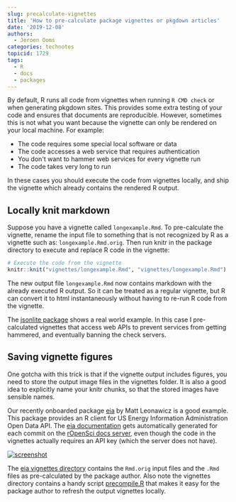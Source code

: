 ```yaml
---
slug: precalculate-vignettes
title: 'How to pre-calculate package vignettes or pkgdown articles'
date: '2019-12-08'
authors:
  - Jeroen Ooms
categories: technotes
topicid: 1729
tags:
  - R
  - docs
  - packages
---
```


By default, R runs all code from vignettes when running `R CMD check` or when generating pkgdown sites. This provides some extra testing of your code and ensures that documents are reproducible. However, sometimes this is not what you want because the vignette can only be rendered on your local machine. For example:

  - The code requires some special local software or data
  - The code accesses a web service that requires authentication
  - You don't want to hammer web services for every vignette run
  - The code takes very long to run

In these cases you should execute the code from vignettes locally, and ship the vignette which already contains the rendered R output. 

## Locally knit markdown

Suppose you have a vignette called `longexample.Rmd`. To pre-calculate the vignette, rename the input file to something that is not recognized by R as a vignette such as: `longexample.Rmd.orig`. Then run knitr in the package directory to execute and replace R code in the vignette:

```r
# Execute the code from the vignette
knitr::knit("vignettes/longexample.Rmd", "vignettes/longexample.Rmd")
```

The new output file `longexample.Rmd` now contains markdown with the already executed R output. So it can be treated as a regular vignette, but R can convert it to html instantaneously without having to re-run R code from the vignette.

The [jsonlite package](https://github.com/jeroen/jsonlite/tree/v1.6/vignettes) shows a real world example. In this case I pre-calculated vignettes that access web APIs to prevent services from getting hammered, and eventually banning the check servers.

## Saving vignette figures

One gotcha with this trick is that if the vignette output includes figures, you need to store the output image files in the vignettes folder. It is also a good idea to explicitly name your knitr chunks, so that the stored images have sensible names.

Our recently onboarded package [eia](https://github.com/ropensci/eia/tree/master/vignettes) by Matt Leonawicz is a good example. This package provides an R client for US Energy Information Administration Open Data API. The [eia documentation](https://docs.ropensci.org/eia/articles/) gets automatically generated for each commit on the [rOpenSci docs server](https://ropensci.org/technotes/2019/06/07/ropensci-docs/), even though the code in the vignettes actually requires an API key (which the server does not have).

[![screenshot](https://imgur.com/W5NDdOA.png)](https://docs.ropensci.org/eia)

The [eia vignettes directory](https://github.com/ropensci/eia/blob/master/vignettes/) contains the `Rmd.orig` input files and the `.Rmd` files as pre-calculated by the package author. Also note the vignettes directory contains a handy script [precompile.R](https://github.com/ropensci/eia/blob/master/vignettes/precompile.R) that makes it easy for the package author to refresh the output vignettes locally.
